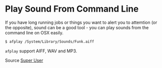 # Play Sound From Command Line

If you have long running jobs or things you want to alert you to attemtion (or the opposite), sound can be a good tool - you can play sounds from the command line on OSX easily.

```bash
$ afplay /System/Library/Sounds/Funk.aiff
```

`afplay` support AIFF, WAV and MP3.

Source [Super User](https://superuser.com/questions/598783/play-sound-on-mac-terminal?utm_medium=organic&utm_source=google_rich_qa&utm_campaign=google_rich_qa)
